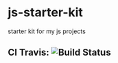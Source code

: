 # js-starter-kit
starter kit for my js projects

## CI Travis:  <img src="https://travis-ci.org/mateusz-warzyc/js-starter-kit.svg?branch=master" alt="Build Status" />

